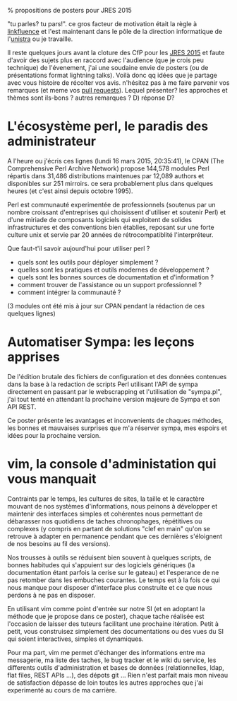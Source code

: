% propositions de posters pour JRES 2015

"tu parles? tu pars!". ce gros facteur de motivation était la règle à
[linkfluence](http://linkfluence.net) et l'est maintenant dans le pôle de la
direction informatique de l'[unistra](http://www.unistra.fr) ou je travaille.

Il reste quelques jours avant la cloture des CfP pour les
[JRES 2015](https://www.jres.org/en) et faute d'avoir des sujets plus en
raccord avec l'audience (que je crois peu technique) de l'évenement, j'ai une
soudaine envie de posters (ou de présentations format lightning talks). Voilà
donc qq idées que je partage avec vous histoire de récolter vos avis.
n'hésitez pas à me faire parvenir vos remarques (et meme vos [pull
requests](https://github.com/eiro/eiro.github.com/)). Lequel présenter? les
approches et thèmes sont ils-bons ? autres remarques ? D) réponse D? 

# L'écosystème perl, le paradis des administrateur

A l'heure ou j'écris ces lignes (lundi 16 mars 2015, 20:35:41), le CPAN (The
Comprehensive Perl Archive Network) propose 144,578 modules Perl répartis dans
31,486 distributions maintenues par 12,089 authors et disponibles sur 251
mirroirs. ce sera probablement plus dans quelques heures (et c'est ainsi depuis
octobre 1995).

Perl est communauté experimentée de professionnels (soutenus par un nombre
croissant d'entreprises qui choisissent d'utiliser et soutenir Perl) et d'une
miriade de composants logiciels qui exploitent de solides infrastructures et
des  conventions bien établies, reposant sur une forte culture unix et servie
par 20 années de rétrocompatiblité l'interpréteur.

Que faut-t'il savoir aujourd'hui pour utiliser perl ? 

* quels sont les outils pour déployer simplement ? 
* quelles sont les pratiques et outils modernes de développement ? 
* quels sont les bonnes sources de documentation et d'information ? 
* comment trouver de l'assistance ou un support professionnel ? 
* comment intégrer la communauté ?

(3 modules ont été mis à jour sur CPAN pendant la rédaction de ces quelques lignes)

# Automatiser Sympa: les leçons apprises

De l'édition brutale des fichiers de configuration et des données contenues
dans la base à la redaction de scripts Perl utilisant l'API de sympa
directement en passant par le webscrapping et l'utilisation de "sympa.pl", j'ai
tout tenté en attendant la prochaine version majeure de Sympa et son API REST.

Ce poster présente les avantages et inconvenients de chaques méthodes, les
bonnes et mauvaises surprises que m'a réserver sympa, mes espoirs et idées pour
la prochaine version.

# vim, la console d'administation qui vous manquait

Contraints par le temps, les cultures de sites, la taille et le caractère
mouvant de nos systèmes d'informations, nous peinons à développer et maintenir
des interfaces simples et cohérentes nous permettant de débarasser nos
quotidiens de taches chronophages, répétitives ou complexes (y compris en
partant de solutions "clef en main" qu'on se retrouve à adapter en permanence
pendant que ces dernières s'éloignent de nos besoins au fil des versions). 

Nos trousses à outils se réduisent bien souvent à quelques scripts, de bonnes
habitudes qui s'appuient sur des logiciels génériques (la documentation étant
parfois la cerise sur le gateau) et l'esperance de ne pas retomber dans les
embuches courantes. Le temps est à la fois ce qui nous manque pour disposer
d'interface plus construite et ce que nous perdons à ne pas en disposer.

En utilisant vim comme point d'entrée sur notre SI (et en adoptant la méthode
que je propose dans ce poster), chaque tache réalisée est l'occasion de laisser
des tuteurs facilitant une prochaine itération. Petit à petit, vous construisez
simplement des documentations ou des vues du SI qui soient interactives, simples 
et dynamiques.

Pour ma part, vim me permet d'échanger des informations entre ma messagerie, ma
liste des taches, le bug tracker et le wiki du service, les differents outils
d'administration et bases de données (relationnelles, ldap, flat files, REST
APIs ...), des dépots git ... Rien n'est parfait mais mon niveau de
satisfaction dépasse de loin toutes les autres approches que j'ai experimenté
au cours de ma carrière.
